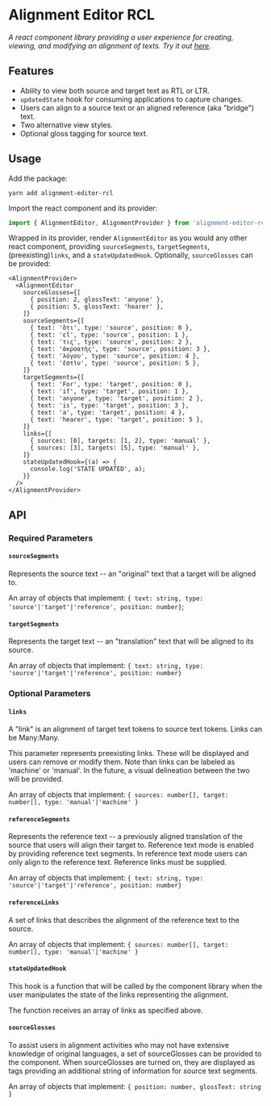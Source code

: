# Alignment Editor RCL

_A react component library providing a user experience for creating, viewing, and modifying an alignment of texts._
_Try it out [here](https://alignment-editor-rcl.netlify.app/)._

## Features

- Ability to view both source and target text as RTL or LTR.
- `updatedState` hook for consuming applications to capture changes.
- Users can align to a source text or an aligned reference (aka "bridge") text.
- Two alternative view styles.
- Optional gloss tagging for source text.

## Usage

Add the package:

```cli
yarn add alignment-editor-rcl
```

Import the react component and its provider:

```ts
import { AlignmentEditor, AlignmentProvider } from 'alignment-editor-rcl';
```

Wrapped in its provider, render `AlignmentEditor` as you would any other react component, providing `sourceSegments`, `targetSegments`, (preexisting)`links`, and a `stateUpdatedHook`. Optionally, `sourceGlosses` can be provided:

```tsx
<AlignmentProvider>
  <AlignmentEditor
    sourceGlosses={[
      { position: 2, glossText: 'anyone' },
      { position: 5, glossText: 'hearer' },
    ]}
    sourceSegments={[
      { text: 'ὅτι', type: 'source', position: 0 },
      { text: 'εἴ', type: 'source', position: 1 },
      { text: 'τις', type: 'source', position: 2 },
      { text: 'ἀκροατὴς', type: 'source', position: 3 },
      { text: 'λόγου', type: 'source', position: 4 },
      { text: 'ἐστὶν', type: 'source', position: 5 },
    ]}
    targetSegments={[
      { text: 'For', type: 'target', position: 0 },
      { text: 'if', type: 'target', position: 1 },
      { text: 'anyone', type: 'target', position: 2 },
      { text: 'is', type: 'target', position: 3 },
      { text: 'a', type: 'target', position: 4 },
      { text: 'hearer', type: 'target', position: 5 },
    ]}
    links={[
      { sources: [0], targets: [1, 2], type: 'manual' },
      { sources: [3], targets: [5], type: 'manual' },
    ]}
    stateUpdatedHook={(a) => {
      console.log('STATE UPDATED', a);
    }}
  />
</AlignmentProvider>
```

## API

### Required Parameters

#### `sourceSegments`

Represents the source text -- an "original" text that a target will be aligned to.

An array of objects that implement: `{ text: string, type: 'source'|'target'|'reference', position: number}`;

#### `targetSegments`

Represents the target text -- an "translation" text that will be aligned to its source.

An array of objects that implement: `{ text: string, type: 'source'|'target'|'reference', position: number}`

### Optional Parameters

#### `links`

A "link" is an alignment of target text tokens to source text tokens. Links can be Many:Many.

This parameter represents preexisting links. These will be displayed and users can remove or modify them. Note than links can be labeled as 'machine' or 'manual'. In the future, a visual delineation between the two will be provided.

An array of objects that implement: `{ sources: number[], target: number[], type: 'manual'|'machine' }`

#### `referenceSegments`

Represents the reference text -- a previously aligned translation of the source that users will align their target to.
Reference text mode is enabled by providing reference text segments. In reference text mode users can only align to the reference text. Reference links must be supplied.

An array of objects that implement: `{ text: string, type: 'source'|'target'|'reference', position: number}`

#### `referenceLinks`

A set of links that describes the alignment of the reference text to the source.

An array of objects that implement: `{ sources: number[], target: number[], type: 'manual'|'machine' }`

#### `stateUpdatedHook`

This hook is a function that will be called by the component library when the user manipulates the state of the links representing the alignment.

The function receives an array of links as specified above.

#### `sourceGlosses`

To assist users in alignment activities who may not have extensive knowledge of original languages, a set of sourceGlosses can be provided to the component. When sourceGlosses are turned on, they are displayed as tags providing an additional string of information for source text segments.

An array of objects that implement: `{ position: number, glossText: string }`
